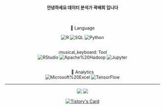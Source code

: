 <div align="center">


#### 안녕하세요 데이터 분석가 곽배희 입니다

<br/>

:pencil: Language

<img alt="R" src ="https://img.shields.io/badge/R-276DC3.svg?&style=for-the-badge&logo=R&logoColor=white"/> <img alt="SQL" src ="https://img.shields.io/badge/SQL-4479A1.svg?&style=for-the-badge&logo=SQL&logoColor=white"/> <img alt="Python" src ="https://img.shields.io/badge/Python-3776AB.svg?&style=for-the-badge&logo=Python&logoColor=white"/>

<br/>
:musical_keyboard: Tool  

<br/>
<img alt="RStudio" src ="https://img.shields.io/badge/RStudio-75AADB.svg?&style=for-the-badge&logo=RStudio&logoColor=white"/> 
<img alt="Apache%20Hadoop" src ="https://img.shields.io/badge/Apache%20Hadoop-66CCFF.svg?&style=for-the-badge&logo=Apache%20Hadoop&logoColor=white"/>
<img alt="Jupyter" src ="https://img.shields.io/badge/Jupyter-F37626.svg?&style=for-the-badge&logo=Jupyter&logoColor=white"/>



<br/>
<br/>

:musical_score: Analytics
<br/>
<img alt="Microsoft%20Excel" src ="https://img.shields.io/badge/Microsoft%20Excel-217346.svg?&style=for-the-badge&logo=Microsoft%20Excel&logoColor=white"/>
<img alt="TensorFlow" src ="https://img.shields.io/badge/TensorFlow-FF6F00.svg?&style=for-the-badge&logo=TensorFlow&logoColor=white"/>



</div>

________________

<div align="center">


![](https://github-profile-summary-cards.vercel.app/api/cards/profile-details?username=bezkwag&theme=nord_bright) ![](http://github-profile-summary-cards.vercel.app/api/cards/repos-per-language?username=bezkwag&theme=nord_bright)


[![Tistory's Card](https://github-readme-tistory-card.vercel.app/api?name=dlattehauma)](https://github.com/loosie/github-readme-tistory-card)


</div>


